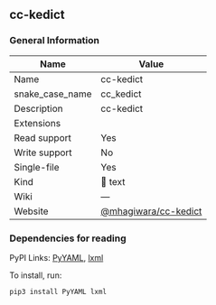 
## cc-kedict ##

### General Information ###
Name | Value
---- | -------
Name | cc-kedict
snake_case_name | cc_kedict
Description | cc-kedict
Extensions | 
Read support | Yes
Write support | No
Single-file | Yes
Kind | 📝 text
Wiki | ―
Website | [@mhagiwara/cc-kedict](https://github.com/mhagiwara/cc-kedict)




### Dependencies for reading ###
PyPI Links: [PyYAML](https://pypi.org/project/PyYAML), [lxml](https://pypi.org/project/lxml)

To install, run:

    pip3 install PyYAML lxml



